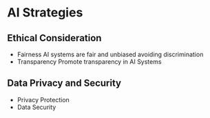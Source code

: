 # AI Strategies 
## Ethical Consideration 
- Fairness
  AI systems are fair and unbiased avoiding discrimination
- Transparency
  Promote transparency in AI Systems
## Data Privacy and Security 
- Privacy Protection
- Data Security 

